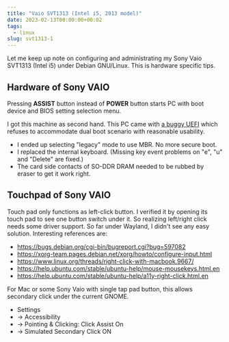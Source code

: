 ```yaml
---
title: "Vaio SVT1313 (Intel i5, 2013 model)"
date: 2023-02-13T00:00:00+00:02
tags:
  - linux
slug: svt1313-1
---
```


Let me keep up note on configuring and administrating my Sony Vaio SVT1313
(Intel i5) under Debian GNU/Linux.  This is hardware specific tips.

## Hardware of Sony VAIO

Pressing **ASSIST** button instead of **POWER** button starts PC with boot
device and BIOS setting selection menu.

I got this machine as second hand. This PC came with [a buggy
UEFI](https://wiki.debian.org/UEFI#Force_grub-efi_installation_manually) which
refuses to accommodate dual boot scenario with reasonable usability.

* I ended up selecting "legacy" mode to use MBR.  No more secure boot.
* I replaced the internal keyboard.  (Missing key event problems on "e", "u"
  and "Delete" are fixed.)
* The card side contacts of SO-DDR DRAM needed to be rubbed by eraser to get it
  work right.

## Touchpad of Sony VAIO

Touch pad only functions as left-click button.  I verified it by opening its
touch pad to see one button switch under it.  So realizing left/right click needs some driver
support.  So far under Wayland, I didn't see any easy solution. Interesting references are:

 * https://bugs.debian.org/cgi-bin/bugreport.cgi?bug=597082
 * https://xorg-team.pages.debian.net/xorg/howto/configure-input.html
 * https://www.linux.org/threads/right-click-with-macbook.9667/
 * https://help.ubuntu.com/stable/ubuntu-help/mouse-mousekeys.html.en
 * https://help.ubuntu.com/stable/ubuntu-help/a11y-right-click.html.en

For Mac or some Sony Vaio with single tap pad button, this allows secondary
click under the current GNOME.

* Settings
* -> Accessibility
* -> Pointing & Clicking: Click Assist On
* -> Simulated Secondary Click ON

<!-- vim: set sw=4 sts=4 ai si et tw=79 ft=markdown: -->
